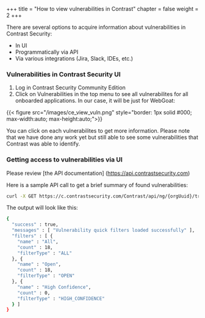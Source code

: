 +++
title = "How to view vulnerabilities in Contrast"
chapter = false
weight = 2
+++

There are several options to acquire information about vulnerabilities in Contrast Security:

- In UI
- Programmatically via API
- Via various integrations (Jira, Slack, IDEs, etc.)


### Vulnerabilities in Contrast Security UI

1. Log in Contrast Security Community Edition
2. Click on Vulnerabilities in the top menu to see all vulnerabilites for all onboarded applications. In our case, it will be just for WebGoat:

{{< figure src="/images/ce_view_vuln.png" style="border: 1px solid #000; max-width:auto; max-height:auto;">}}

You can click on each vulnerabilites to get more information. Please note that we have done any work yet but still able to see some vulnerabilities that Contrast was able to identify.

### Getting access to vulnerabilities via UI

Please review [the API documentation] (https://api.contrastsecurity.com)

Here is a sample API call to get a brief summary of found vulnerabilities:

```bash
curl -X GET https://c.contrastsecurity.com/Contrast/api/ng/{orgUuid}/traces/{appId}/quick -H 'Authorization:{authorization-key}' -H 'API-Key:{API-Key}'
```
The output will look like this:

```bash
{
  "success" : true,
  "messages" : [ "Vulnerability quick filters loaded successfully" ],
  "filters" : [ {
    "name" : "All",
    "count" : 18,
    "filterType" : "ALL"
  }, {
    "name" : "Open",
    "count" : 18,
    "filterType" : "OPEN"
  }, {
    "name" : "High Confidence",
    "count" : 0,
    "filterType" : "HIGH_CONFIDENCE"
  } ]
}
```